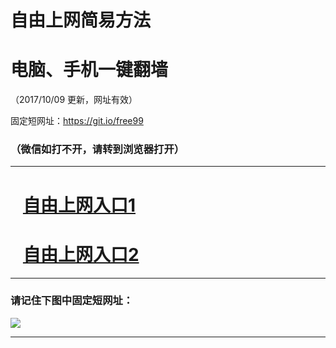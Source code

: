 ﻿# 自由上网简易方法

# 电脑、手机一键翻墙

（2017/10/09 更新，网址有效）

固定短网址：https://git.io/free99

### （微信如打不开，请转到浏览器打开）


***





# &nbsp;&nbsp; <a href="http://ft111996479.fwq-tz-1001.info/fwqtz01.html?t=10090014566 " target="_blank">自由上网入口1</a>
# &nbsp;&nbsp; <a href="http://ft1081921572.fwq-tz-1002.info/fwqtz02.html?t=100900131737 " target="_blank">自由上网入口2</a>
***

### 请记住下图中固定短网址：

<img src="https://s3-us-west-2.amazonaws.com/fwq-1001/yjfq-20170905okok.png" /> 


***

